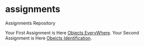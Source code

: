 # assignments
Assignments Repository

Your First Assignment is Here [Objects EveryWhere](https://classroom.github.com/a/j2xEOtl_).
Your Second Assignment is Here [Obejcts Identification](https://classroom.github.com/a/OqmvwDPY).
